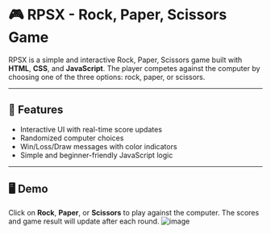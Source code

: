 # 🎮 RPSX - Rock, Paper, Scissors Game

RPSX is a simple and interactive Rock, Paper, Scissors game built with **HTML**, **CSS**, and **JavaScript**. The player competes against the computer by choosing one of the three options: rock, paper, or scissors.

---

## 🚀 Features

- Interactive UI with real-time score updates
- Randomized computer choices
- Win/Loss/Draw messages with color indicators
- Simple and beginner-friendly JavaScript logic

---

## 🖥️ Demo

Click on **Rock**, **Paper**, or **Scissors** to play against the computer. The scores and game result will update after each round.
![image](https://github.com/user-attachments/assets/23a064e4-7820-4bcc-b219-b184b415373d)
